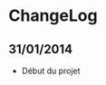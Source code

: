 ChangeLog
================================================================================

31/01/2014
--------------------------------------------------------------------------------
* Début du projet